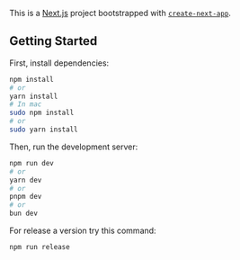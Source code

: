 This is a [Next.js](https://nextjs.org/) project bootstrapped with [`create-next-app`](https://github.com/vercel/next.js/tree/canary/packages/create-next-app).

## Getting Started

First, install dependencies:

```bash
npm install
# or
yarn install
# In mac
sudo npm install
# or
sudo yarn install
```

Then, run the development server:

```bash
npm run dev
# or
yarn dev
# or
pnpm dev
# or
bun dev
```

For release a version try this command:

```bash
npm run release
```
